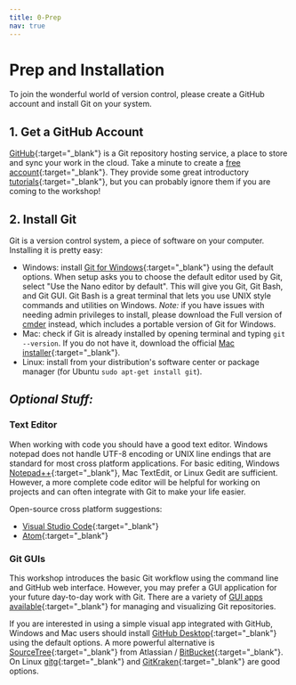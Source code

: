 ```yaml
---
title: 0-Prep
nav: true
---
```


# Prep and Installation 

To join the wonderful world of version control, please create a GitHub account and install Git on your system.

## 1. Get a GitHub Account

[GitHub](https://github.com/){:target="_blank"} is a Git repository hosting service, a place to store and sync your work in the cloud. 
Take a minute to create a [free account](https://github.com/join){:target="_blank"}.
They provide some great introductory [tutorials](https://guides.github.com/){:target="_blank"}, but you can probably ignore them if you are coming to the workshop!

## 2. Install Git

Git is a version control system, a piece of software on your computer. 
Installing it is pretty easy:

- Windows: install [Git for Windows](https://git-for-windows.github.io/){:target="_blank"} using the default options. When setup asks you to choose the default editor used by Git, select "Use the Nano editor by default". This will give you Git, Git Bash, and Git GUI. Git Bash is a great terminal that lets you use UNIX style commands and utilities on Windows. *Note:* if you have issues with needing admin privileges to install, please download the Full version of [cmder](http://cmder.net/) instead, which includes a portable version of Git for Windows.
- Mac: check if Git is already installed by opening terminal and typing `git --version`. If you do not have it, download the official [Mac installer](https://git-scm.com/downloads){:target="_blank"}.
- Linux: install from your distribution's software center or package manager (for Ubuntu `sudo apt-get install git`).

## *Optional Stuff:*

### Text Editor 

When working with code you should have a good text editor.
Windows notepad does not handle UTF-8 encoding or UNIX line endings that are standard for most cross platform applications. 
For basic editing, Windows [Notepad++](https://notepad-plus-plus.org/){:target="_blank"}, Mac TextEdit, or Linux Gedit are sufficient.
However, a more complete code editor will be helpful for working on projects and can often integrate with Git to make your life easier.

Open-source cross platform suggestions:
- [Visual Studio Code](https://code.visualstudio.com/){:target="_blank"}
- [Atom](https://atom.io/){:target="_blank"}

### Git GUIs

This workshop introduces the basic Git workflow using the command line and GitHub web interface. 
However, you may prefer a GUI application for your future day-to-day work with Git.
There are a variety of [GUI apps available](https://git-scm.com/downloads/guis){:target="_blank"} for managing and visualizing Git repositories.

If you are interested in using a simple visual app integrated with GitHub, Windows and Mac users should install [GitHub Desktop](https://desktop.github.com/){:target="_blank"} using the default options.
A more powerful alternative is [SourceTree](https://www.sourcetreeapp.com/){:target="_blank"} from Atlassian / [BitBucket](https://bitbucket.org/){:target="_blank"}.
On Linux [gitg](https://wiki.gnome.org/Apps/Gitg/){:target="_blank"} and [GitKraken](https://www.gitkraken.com/){:target="_blank"} are good options.
